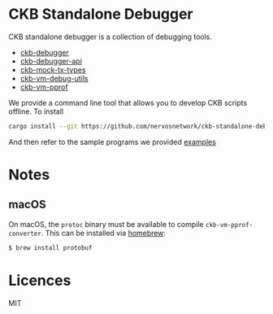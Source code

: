 # CKB Standalone Debugger

CKB standalone debugger is a collection of debugging tools.

- [ckb-debugger](./ckb-debugger)
- [ckb-debugger-api](./ckb-debugger-api)
- [ckb-mock-tx-types](./ckb-mock-tx-types)
- [ckb-vm-debug-utils](./ckb-vm-debug-utils)
- [ckb-vm-pprof](./ckb-vm-pprof)

We provide a command line tool that allows you to develop CKB scripts offline. To install

```sh
cargo install --git https://github.com/nervosnetwork/ckb-standalone-debugger ckb-debugger
```

And then refer to the sample programs we provided [examples](./ckb-debugger/examples/)

# Notes

## macOS

On macOS, the `protoc` binary must be available to compile `ckb-vm-pprof-converter`. This can be installed via [homebrew](https://brew.sh/):

```bash
$ brew install protobuf
```

# Licences

MIT
